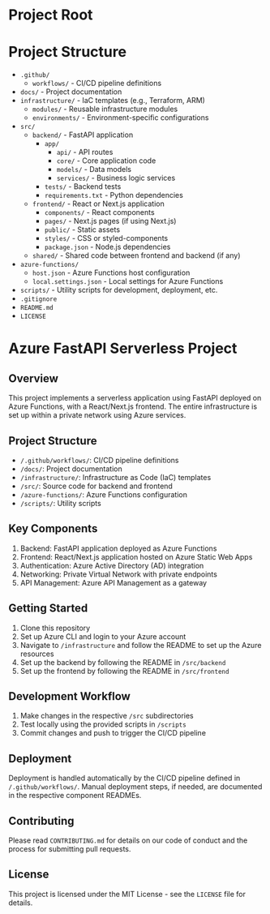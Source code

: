 # Project Root

# Project Structure

- `.github/`
  - `workflows/` - CI/CD pipeline definitions
- `docs/` - Project documentation
- `infrastructure/` - IaC templates (e.g., Terraform, ARM)
  - `modules/` - Reusable infrastructure modules
  - `environments/` - Environment-specific configurations
- `src/`
  - `backend/` - FastAPI application
    - `app/`
      - `api/` - API routes
      - `core/` - Core application code
      - `models/` - Data models
      - `services/` - Business logic services
    - `tests/` - Backend tests
    - `requirements.txt` - Python dependencies
  - `frontend/` - React or Next.js application
    - `components/` - React components
    - `pages/` - Next.js pages (if using Next.js)
    - `public/` - Static assets
    - `styles/` - CSS or styled-components
    - `package.json` - Node.js dependencies
  - `shared/` - Shared code between frontend and backend (if any)
- `azure-functions/`
  - `host.json` - Azure Functions host configuration
  - `local.settings.json` - Local settings for Azure Functions
- `scripts/` - Utility scripts for development, deployment, etc.
- `.gitignore`
- `README.md`
- `LICENSE`

# Azure FastAPI Serverless Project

## Overview

This project implements a serverless application using FastAPI deployed on Azure Functions, with a React/Next.js frontend. The entire infrastructure is set up within a private network using Azure services.

## Project Structure

- `/.github/workflows/`: CI/CD pipeline definitions
- `/docs/`: Project documentation
- `/infrastructure/`: Infrastructure as Code (IaC) templates
- `/src/`: Source code for backend and frontend
- `/azure-functions/`: Azure Functions configuration
- `/scripts/`: Utility scripts

## Key Components

1. Backend: FastAPI application deployed as Azure Functions
2. Frontend: React/Next.js application hosted on Azure Static Web Apps
3. Authentication: Azure Active Directory (AD) integration
4. Networking: Private Virtual Network with private endpoints
5. API Management: Azure API Management as a gateway

## Getting Started

1. Clone this repository
2. Set up Azure CLI and login to your Azure account
3. Navigate to `/infrastructure` and follow the README to set up the Azure resources
4. Set up the backend by following the README in `/src/backend`
5. Set up the frontend by following the README in `/src/frontend`

## Development Workflow

1. Make changes in the respective `/src` subdirectories
2. Test locally using the provided scripts in `/scripts`
3. Commit changes and push to trigger the CI/CD pipeline

## Deployment

Deployment is handled automatically by the CI/CD pipeline defined in `/.github/workflows/`. Manual deployment steps, if needed, are documented in the respective component READMEs.

## Contributing

Please read `CONTRIBUTING.md` for details on our code of conduct and the process for submitting pull requests.

## License

This project is licensed under the MIT License - see the `LICENSE` file for details.
